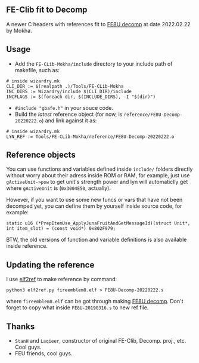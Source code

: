 
## FE-Clib fit to Decomp

A newer C headers with references fit to [FE8U decomp](https://github.com/FireEmblemUniverse/fireemblem8u.git) at date 2022.02.22 by Mokha.


## Usage

- Add the `FE-CLib-Mokha/include` directory to your include path of makefile, such as:
```
# inside wizardry.mk
CLI_DIR := $(realpath .)/Tools/FE-CLib-Mokha
INC_DIRS := Wizardry/include $(CLI_DIR)/include 
INCFLAGS := $(foreach dir, $(INCLUDE_DIRS), -I "$(dir)")
``` 
- `#include "gbafe.h"` in your souce code.
- Build the *latest* reference object (for now, is `reference/FE8U-Decomp-20220222.o`) and link against it as:
```
# inside wizardry.mk
LYN_REF := Tools/FE-CLib-Mokha/reference/FE8U-Decomp-20220222.o
``` 


## Reference objects

You can use functions and variables defined inside `include/` folders directly without worry about their adress inside ROM or RAM, for example, just use `gActiveUnit->pow` to get unit's strength power and lyn will automaticlly get where `gActiveUnit` is (`0x3004E50`, actually).

However, if you want to use some new funcs or vars that have not been decomped yet, you can define them by yourself inside source code, for example:
```
static u16 (*PrepItemUse_ApplyJunaFruitAndGetMessageId)(struct Unit*, int item_slot) = (const void*) 0x802F979;
```

BTW, the old versions of function and variable definitions is also available inside reference.

## Updating the reference

I use [elf2ref](https://github.com/StanHash/fe6-wizardry/blob/master/tools/scripts/elf2ref.py) to make reference by command:
```
python3 elf2ref.py fireemblem8.elf > FE8U-Decomp-20220222.s
```
where `fireemblem8.elf` can be got through making [FE8U decomp](https://github.com/FireEmblemUniverse/fireemblem8u.git). Don't forget to copy what inside `FE8U-20190316.s` to new ref file.

## Thanks
- `StanH` and `Laqieer`, constructor of original FE-Clib, Decomp. proj., etc. Cool guys.
- FEU friends, cool guys.
